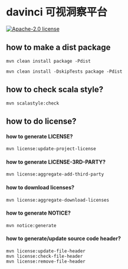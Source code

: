 davinci 可视洞察平台
======
[![Apache-2.0 license](https://img.shields.io/hexpm/l/plug.svg)](https://opensource.org/licenses/Apache-2.0)

how to make a dist package
--------------------------
`mvn clean install package -Pdist`

`mvn clean install -DskipTests package -Pdist`

how to check scala style?
------
`mvn scalastyle:check`


how to do license?
------
#### how to generate LICENSE?
`mvn license:update-project-license`

#### how to generate LICENSE-3RD-PARTY?
`mvn license:aggregate-add-third-party`

#### how to download licenses?
`mvn license:aggregate-download-licenses`

#### how to generate NOTICE?
`mvn notice:generate`

#### how to generate/update source code header?
```
mvn license:update-file-header
mvn license:check-file-header
mvn license:remove-file-header
```




